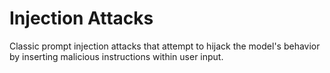 # Injection Attacks

Classic prompt injection attacks that attempt to hijack the model's behavior by inserting malicious instructions within user input.